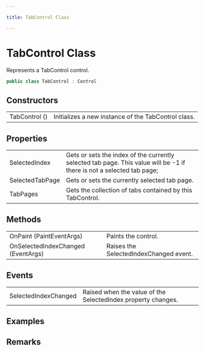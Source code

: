 ```yaml
---

title: TabControl Class

---
```


# TabControl Class

Represents a TabControl control.

```csharp
public class TabControl : Control 
```

## Constructors

<table>
<tr><td>TabControl ()</td><td>Initializes a new instance of the TabControl class.</td></tr>
</table>

## Properties

<table>
<tr><td>SelectedIndex</td><td>Gets or sets the index of the currently selected tab page. This value will be -1 if there is not a selected tab page;</td></tr>
<tr><td>SelectedTabPage</td><td>Gets or sets the currently selected tab page.</td></tr>
<tr><td>TabPages</td><td>Gets the collection of tabs contained by this TabControl.</td></tr>
</table>

## Methods

<table>
<tr><td>OnPaint (PaintEventArgs)</td><td>Paints the control.</td></tr>
<tr><td>OnSelectedIndexChanged (EventArgs)</td><td>Raises the SelectedIndexChanged event.</td></tr>
</table>

## Events

<table>
<tr><td>SelectedIndexChanged</td><td>Raised when the value of the SelectedIndex property changes.</td></tr>
</table>

<!-- Only change content below this line, anything above this line will be lost when regenerated. -->

## Examples

## Remarks

